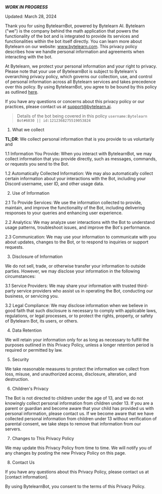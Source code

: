 ***WORK IN PROGRESS***

Updated: March 28, 2024

Thank you for using BytelearnBot, powered by Bytelearn AI. Bytelearn ("we") is the company behind the math application that powers the functionality of the bot and is integrated to provide its services and functionalities within the bot itself directly. You can learn more about Bytelearn on our website: www.bytelearn.com. This privacy policy describes how we handle personal information and agreements when interacting with the bot.

At Bytelearn, we protect your personal information and your right to privacy. Please note that your use of BytelearnBot is subject to Bytelearn's overarching privacy policy, which governs our collection, use, and control of personal information across all Bytelearn services and takes precedence over this policy. By using BytelearnBot, you agree to be bound by this policy as outlined [here](https://www.bytelearn.com/privacy-policy).

If you have any questions or concerns about this privacy policy or our practices, please contact us at support@bytelearn.ai.

>Details of the bot being covered in this policy
``username:Bytelearn Bot#6030 || id:1212368275519053824``

1. What we collect

**TL;DR**: We collect personal information that is you provide to us voluntarily and 

1.1 Information You Provide: When you interact with BytelearnBot, we may collect information that you provide directly, such as messages, commands, or requests you send to the Bot.

1.2 Automatically Collected Information: We may also automatically collect certain information about your interactions with the Bot, including your Discord username, user ID, and other usage data.

2. Use of Information

2.1 To Provide Services: We use the information collected to provide, maintain, and improve the functionality of the Bot, including delivering responses to your queries and enhancing user experience.

2.2 Analytics: We may analyze user interactions with the Bot to understand usage patterns, troubleshoot issues, and improve the Bot's performance.

2.3 Communication: We may use your information to communicate with you about updates, changes to the Bot, or to respond to inquiries or support requests.

3. Disclosure of Information

We do not sell, trade, or otherwise transfer your information to outside parties. However, we may disclose your information in the following circumstances:

3.1 Service Providers: We may share your information with trusted third-party service providers who assist us in operating the Bot, conducting our business, or servicing you.

3.2 Legal Compliance: We may disclose information when we believe in good faith that such disclosure is necessary to comply with applicable laws, regulations, or legal processes, or to protect the rights, property, or safety of Bytelearn Bot, its users, or others.

4. Data Retention

We will retain your information only for as long as necessary to fulfill the purposes outlined in this Privacy Policy, unless a longer retention period is required or permitted by law.

5. Security

We take reasonable measures to protect the information we collect from loss, misuse, and unauthorized access, disclosure, alteration, and destruction.

6. Children's Privacy

The Bot is not directed to children under the age of 13, and we do not knowingly collect personal information from children under 13. If you are a parent or guardian and become aware that your child has provided us with personal information, please contact us. If we become aware that we have collected personal information from children under 13 without verification of parental consent, we take steps to remove that information from our servers.

7. Changes to This Privacy Policy

We may update this Privacy Policy from time to time. We will notify you of any changes by posting the new Privacy Policy on this page.

8. Contact Us

If you have any questions about this Privacy Policy, please contact us at [contact information].

By using BytelearnBot, you consent to the terms of this Privacy Policy.




